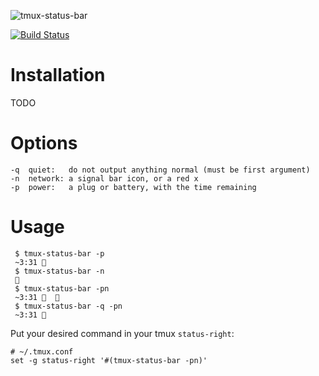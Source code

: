![tmux-status-bar](https://s3.amazonaws.com/justincampbell/tmux-status-bar.png)

[![Build Status](https://travis-ci.org/justincampbell/tmux-status-bar.svg?branch=master)](https://travis-ci.org/justincampbell/tmux-status-bar)

# Installation

TODO

# Options

    -q  quiet:   do not output anything normal (must be first argument)
    -n  network: a signal bar icon, or a red x
    -p  power:   a plug or battery, with the time remaining

# Usage

     $ tmux-status-bar -p
     ~3:31 🔋
     $ tmux-status-bar -n
     📶
     $ tmux-status-bar -pn
     ~3:31 🔋  📶
     $ tmux-status-bar -q -pn
     ~3:31 🔋

Put your desired command in your tmux `status-right`:

    # ~/.tmux.conf
    set -g status-right '#(tmux-status-bar -pn)'
